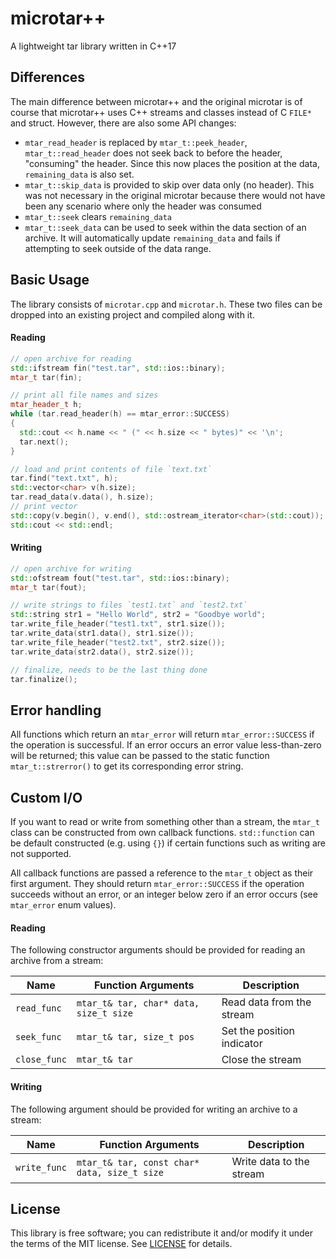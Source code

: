 # microtar++
A lightweight tar library written in C++17

## Differences
The main difference between microtar++ and the original microtar is of course
that microtar++ uses C++ streams and classes instead of C `FILE*` and struct.
However, there are also some API changes:
- `mtar_read_header` is replaced by `mtar_t::peek_header`, `mtar_t::read_header`
  does not seek back to before the header, "consuming" the header. Since this now
  places the position at the data, `remaining_data` is also set.
- `mtar_t::skip_data` is provided to skip over data only (no header). This
  was not necessary in the original microtar because there would not have been
  any scenario where only the header was consumed
- `mtar_t::seek` clears `remaining_data`
- `mtar_t::seek_data` can be used to seek within the data section of an archive.
  It will automatically update `remaining_data` and fails if attempting to seek
  outside of the data range.

## Basic Usage
The library consists of `microtar.cpp` and `microtar.h`. These two files can be
dropped into an existing project and compiled along with it.


#### Reading
```c++
// open archive for reading
std::ifstream fin("test.tar", std::ios::binary);
mtar_t tar(fin);

// print all file names and sizes
mtar_header_t h;
while (tar.read_header(h) == mtar_error::SUCCESS)
{
  std::cout << h.name << " (" << h.size << " bytes)" << '\n';
  tar.next();
}

// load and print contents of file `text.txt`
tar.find("text.txt", h);
std::vector<char> v(h.size);
tar.read_data(v.data(), h.size);
// print vector
std::copy(v.begin(), v.end(), std::ostream_iterator<char>(std::cout));
std::cout << std::endl;
```

#### Writing
```c++
// open archive for writing
std::ofstream fout("test.tar", std::ios::binary);
mtar_t tar(fout);

// write strings to files `test1.txt` and `test2.txt`
std::string str1 = "Hello World", str2 = "Goodbye world";
tar.write_file_header("test1.txt", str1.size());
tar.write_data(str1.data(), str1.size());
tar.write_file_header("test2.txt", str2.size());
tar.write_data(str2.data(), str2.size());

// finalize, needs to be the last thing done
tar.finalize();
```


## Error handling
All functions which return an `mtar_error` will return `mtar_error::SUCCESS`
if the operation is successful. If an error occurs an error value less-than-zero
will be returned; this value can be passed to the static function
`mtar_t::strerror()` to get its corresponding error string.


## Custom I/O
If you want to read or write from something other than a stream, the `mtar_t`
class can be constructed from own callback functions. `std::function` can be
default constructed (e.g. using `{}`) if certain functions such as writing
are not supported.

All callback functions are passed a reference to the `mtar_t` object as their
first argument. They should return `mtar_error::SUCCESS` if the operation
succeeds without an error, or an integer below zero if an error occurs (see
`mtar_error` enum values).

#### Reading
The following constructor arguments should be provided for reading an archive
from a stream:

Name         | Function Arguments                       | Description
-------------|------------------------------------------|---------------------------
`read_func`  | `mtar_t& tar, char* data, size_t size`   | Read data from the stream
`seek_func`  | `mtar_t& tar, size_t pos`                | Set the position indicator
`close_func` | `mtar_t& tar`                            | Close the stream

#### Writing
The following argument should be provided for writing an archive to a stream:

Name         | Function Arguments                             | Description
-------------|------------------------------------------------|---------------------
`write_func` | `mtar_t& tar, const char* data, size_t size`   | Write data to the stream


## License
This library is free software; you can redistribute it and/or modify it under
the terms of the MIT license. See [LICENSE](LICENSE) for details.
